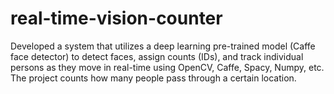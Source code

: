 # real-time-vision-counter
Developed a system that utilizes a deep learning pre-trained model (Caffe face detector) to detect faces, assign counts (IDs), and track individual persons as they move in real-time using OpenCV, Caffe, Spacy, Numpy, etc. 
The project counts how many people pass through a certain location.
